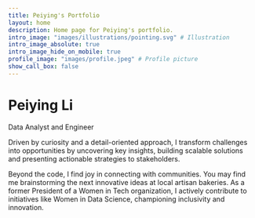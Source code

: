 ```yaml
---
title: Peiying's Portfolio
layout: home
description: Home page for Peiying's portfolio.
intro_image: "images/illustrations/pointing.svg" # Illustration
intro_image_absolute: true
intro_image_hide_on_mobile: true
profile_image: "images/profile.jpeg" # Profile picture
show_call_box: false
---
```

# Peiying Li

Data Analyst and Engineer 

Driven by curiosity and a detail-oriented approach, I transform challenges into opportunities by uncovering key insights, building scalable solutions and presenting actionable strategies to stakeholders.

Beyond the code, I find joy in connecting with communities. You may find me brainstorming the next innovative ideas at local artisan bakeries. As a former President of a Women in Tech organization, I actively contribute to initiatives like Women in Data Science, championing inclusivity and innovation.
